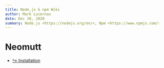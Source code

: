 ```yaml
---
title: Node.js & npm Wiki
author: Mark Lucernas
date: Dec 30, 2020
summary: Node.js <https://nodejs.org/en/>, Npm <https://www.npmjs.com/>.
---
```



# Neomutt

- [↪ Installation](installation)


